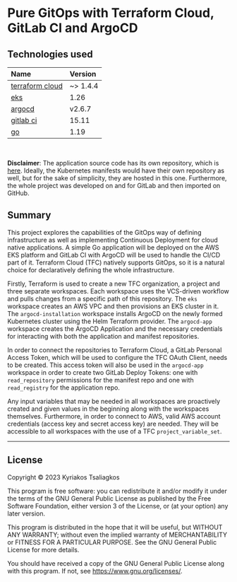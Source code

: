 # Pure GitOps with Terraform Cloud, GitLab CI and ArgoCD

## Technologies used

| Name | Version
| :--- | :--- 
| [terraform cloud](https://app.terraform.io/) | ~> 1.4.4 
| [eks](https://aws.amazon.com/eks/)  | 1.26
| [argocd](https://argo-cd.readthedocs.io/en/stable/)  | v2.6.7
| [gitlab ci](https://about.gitlab.com/) | 15.11
| [go](https://go.dev/) | 1.19

</br>

**Disclaimer**: The application source code has its own repository, which is [here](https://github.com/KyriakosTsalia/pod-info-app). Ideally, the Kubernetes manifests would have their own repository as well, but for the sake of simplicity, they are hosted in this one. Furthermore, the whole project was developed on and for GitLab and then imported on GitHub.

## Summary
This project explores the capabilities of the GitOps way of defining infrastructure as well as implementing Continuous Deployment for cloud native applications. A simple Go application will be deployed on the AWS EKS platform and GitLab CI with ArgoCD will be used to handle the CI/CD part of it. Terraform Cloud (TFC) natively supports GitOps, so it is a natural choice for declaratively defining the whole infrastructure.

Firstly, Terraform is used to create a new TFC organization, a project and three separate workspaces. Each workspace uses the VCS-driven workflow and pulls changes from a specific path of this repository. The <code>eks</code> workspace creates an AWS VPC and then provisions an EKS cluster in it. The <code>argocd-installation</code> workspace installs ArgoCD on the newly formed Kubernetes cluster using the Helm Terraform provider. The <code>argocd-app</code> workspace creates the ArgoCD Application and the necessary credentials for interacting with both the application and manifest repositories.

In order to connect the repositories to Terraform Cloud, a GitLab Personal Access Token, which will be used to configure the TFC OAuth Client, needs to be created. This access token will also be used in the <code>argocd-app</code> workspace in order to create two GitLab Deploy Tokens: one with <code>read_repository</code> permissions for the manifest repo and one with <code>read_registry</code> for the application repo.

Any input variables that may be needed in all workspaces are proactively created and given values in the beginning along with the workspaces themselves. Furthermore, in order to connect to AWS, valid AWS account credentials (access key and secret access key) are needed. They will be accessible to all workspaces with the use of a TFC <code>project_variable_set</code>.

---

## License
Copyright &copy; 2023 Kyriakos Tsaliagkos

This program is free software: you can redistribute it and/or modify
it under the terms of the GNU General Public License as published by
the Free Software Foundation, either version 3 of the License, or
(at your option) any later version.

This program is distributed in the hope that it will be useful,
but WITHOUT ANY WARRANTY; without even the implied warranty of
MERCHANTABILITY or FITNESS FOR A PARTICULAR PURPOSE.  See the
GNU General Public License for more details.

You should have received a copy of the GNU General Public License
along with this program.  If not, see <https://www.gnu.org/licenses/>.